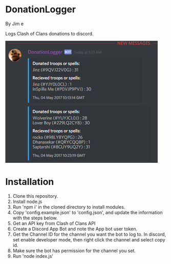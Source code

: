 # DonationLogger
By Jim e

Logs Clash of Clans donations to discord.

![Screenshot](/screenshot.jpg)

# Installation

1. Clone this repository.
2. Install node.js
3. Run 'npm i' in the cloned directory to install modules.
4. Copy 'config.example.json' to 'config.json', and update the information with the steps below.
5. Get an API key from Clash of Clans API
6. Create a Discord App Bot and note the App bot user token.
7. Get the Channel ID for the channel you want the bot to log to. In discord, set enable developer mode, then right click the channel and select copy id.
8. Make sure the bot has permission for the channel you set.
9. Run 'node index.js'